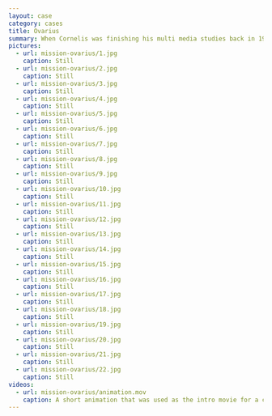 ```yaml
---
layout: case
category: cases
title: Ovarius
summary: When Cornelis was finishing his multi media studies back in 1997, he created a game that features a space ship, which he designed with 3D modelling and animation tools that were available that time.
pictures:
  - url: mission-ovarius/1.jpg
    caption: Still
  - url: mission-ovarius/2.jpg
    caption: Still
  - url: mission-ovarius/3.jpg
    caption: Still
  - url: mission-ovarius/4.jpg
    caption: Still
  - url: mission-ovarius/5.jpg
    caption: Still
  - url: mission-ovarius/6.jpg
    caption: Still
  - url: mission-ovarius/7.jpg
    caption: Still
  - url: mission-ovarius/8.jpg
    caption: Still
  - url: mission-ovarius/9.jpg
    caption: Still
  - url: mission-ovarius/10.jpg
    caption: Still
  - url: mission-ovarius/11.jpg
    caption: Still
  - url: mission-ovarius/12.jpg
    caption: Still
  - url: mission-ovarius/13.jpg
    caption: Still
  - url: mission-ovarius/14.jpg
    caption: Still
  - url: mission-ovarius/15.jpg
    caption: Still
  - url: mission-ovarius/16.jpg
    caption: Still
  - url: mission-ovarius/17.jpg
    caption: Still
  - url: mission-ovarius/18.jpg
    caption: Still
  - url: mission-ovarius/19.jpg
    caption: Still
  - url: mission-ovarius/20.jpg
    caption: Still
  - url: mission-ovarius/21.jpg
    caption: Still
  - url: mission-ovarius/22.jpg
    caption: Still
videos:
  - url: mission-ovarius/animation.mov
    caption: A short animation that was used as the intro movie for a computer game.
---
```

